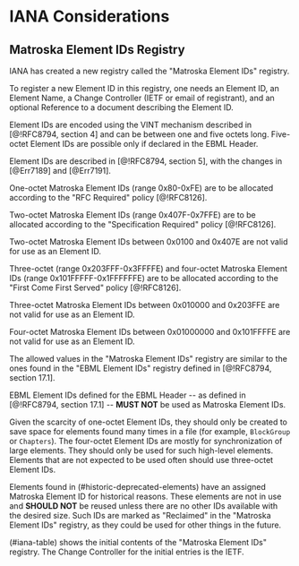 # IANA Considerations

## Matroska Element IDs Registry

IANA has created a new registry called the "Matroska Element IDs"
registry.

To register a new Element ID in this registry, one needs
an Element ID, an Element Name,
a Change Controller (IETF or email of registrant), and
an optional Reference to a document describing the Element ID.

Element IDs are encoded
using the VINT mechanism described in [@!RFC8794, section 4] and can be between
one and five octets long. Five-octet Element IDs are possible
only if declared in the EBML Header.

Element IDs are described in [@!RFC8794, section 5], with the changes in [@Err7189] and [@Err7191].

One-octet Matroska Element IDs (range 0x80-0xFE) are to be allocated according to the "RFC Required" policy [@!RFC8126].

Two-octet Matroska Element IDs (range 0x407F-0x7FFE) are to be allocated according to the "Specification Required" policy [@!RFC8126].

Two-octet Matroska Element IDs between 0x0100 and 0x407E are not valid for use as an Element ID.

Three-octet (range 0x203FFF-0x3FFFFE) and four-octet Matroska Element IDs (range 0x101FFFFF-0x1FFFFFFE) are to be allocated according to the "First Come First Served" policy [@!RFC8126].

Three-octet Matroska Element IDs between 0x010000 and 0x203FFE are not valid for use as an Element ID.

Four-octet Matroska Element IDs between 0x01000000 and 0x101FFFFE are not valid for use as an Element ID.

The allowed values in the "Matroska Element IDs" registry are similar to the ones found
in the "EBML Element IDs" registry defined in [@!RFC8794, section 17.1].

EBML Element IDs defined for the EBML Header -- as defined in [@!RFC8794, section 17.1] --
**MUST NOT** be used as Matroska Element IDs.

Given the scarcity of one-octet Element IDs, they should only be created to save space for elements found many times in a file
(for example, `BlockGroup` or `Chapters`). The four-octet Element IDs are mostly for synchronization of large elements.
They should only be used for such high-level elements.
Elements that are not expected to be used often should use three-octet Element IDs.

Elements found in (#historic-deprecated-elements) have an assigned Matroska Element ID for historical reasons.
These elements are not in use and **SHOULD NOT** be reused unless there are no other IDs available with the desired size.
Such IDs are marked as "Reclaimed" in the "Matroska Element IDs" registry, as they could be used for other things in the future.

(#iana-table) shows the initial contents of the "Matroska Element IDs" registry.
The Change Controller for the initial entries is the IETF.

